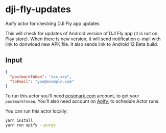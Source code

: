 # dji-fly-updates

Apify actor for checking DJI Fly app updates

This will check for updates of Android version of DJI Fly app (it is not on Play store). When there is new version, 
it will send notification e-mail with link to donwload new APK file. It also sends link to Android 12 Beta build.

## Input

```json
{
  "postmarkToken": "xxx-xxx",
  "toEmail": "you@example.com"
}
```

To run this actor you'll need [postmark.com](https://www.postmark.com) account, to get your `postmarkToken`.
You'll also need account on [Apify](https://apify.com), to schedule Actor runs.

You can run this actor locally:

```bash
yarn install
yarn run apify --purge
```
